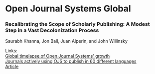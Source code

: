 # Open Journal Systems Global

### Recalibrating the Scope of Scholarly Publishing: A Modest Step in a Vast Decolonization Process 
Saurabh Khanna, Jon Ball, Juan Alperin, and John Willinsky  

  
  Links:  
  [Global timelapse of Open Journal Systems' growth](https://pkp.sfu.ca/ojs/stats/)  
  [Journals actively using OJS to publish in 60 different languages](https://docs.google.com/document/d/103l90P0OuM0muOsmUYlnProG_Xo9yBR4IQ6INB21WaE/edit)<br>
  [Article](https://direct.mit.edu/qss/article/3/4/912/114119/Recalibrating-the-scope-of-scholarly-publishing-A)
